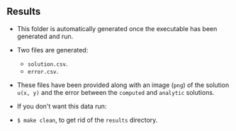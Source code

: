 ## Results
* This folder is automatically generated once the executable has been generated and run.
* Two files are generated:
    * `solution.csv`.
    * `error.csv`.

* These files have been provided along with an image (`png`) of the solution `u(x, y)` and the error between the `computed` and `analytic` solutions.
* If you don't want this data run:
* `$ make clean`, to get rid of the `results` directory.
